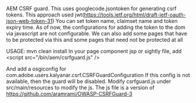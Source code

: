 AEM CSRF guard. This uses googlecode.jsontoken for generating csrf tokens. 
This approach used jwt(https://tools.ietf.org/html/draft-ietf-oauth-json-web-token-31)
  You can set token name, claimset name and token expiry time. As of now, the configurations for adding
  the token to the dom via javascript are not configurable.
 We can also add some pages that have to be protected via this and some pages that need not be protected at all

USAGE:
mvn clean install
In your page component jsp or sightly file, add &lt;script src="/bin/aem/csrfguard.js" /&gt;

And add a osgiconfig for com.adobe.users.kalyanar.csrf.CSRFGuardConfiguration
If this config is not available, then the guard will be disabled.
Modify csrfguard.js under src/main/resources to modify the js.
The js file is a version of https://github.com/aramrami/OWASP-CSRFGuard-3 

